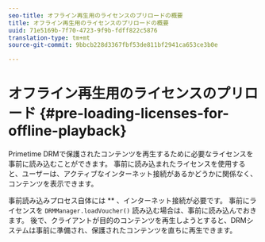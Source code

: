 ```yaml
---
seo-title: オフライン再生用のライセンスのプリロードの概要
title: オフライン再生用のライセンスのプリロードの概要
uuid: 71e5169b-7f70-4723-9f9b-fdff822c5876
translation-type: tm+mt
source-git-commit: 9bbcb228d3367fbf53de811bf2941ca653ce3b0e

---
```



# オフライン再生用のライセンスのプリロード {#pre-loading-licenses-for-offline-playback}

Primetime DRMで保護されたコンテンツを再生するために必要なライセンスを事前に読み込むことができます。 事前に読み込まれたライセンスを使用すると、ユーザーは、アクティブなインターネット接続があるかどうかに関係なく、コンテンツを表示できます。

事前読み込みプロセス自体には ** 、インターネット接続が必要です。 事前にライセンスを `DRMManager.loadVoucher()` 読み込む場合は、事前に読み込んでおきます。 後で、クライアントが目的のコンテンツを再生しようとすると、DRMシステムは事前に準備され、保護されたコンテンツを直ちに再生できます。
